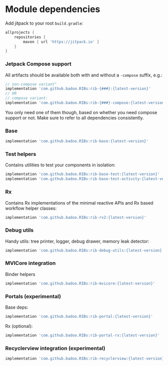 # Module dependencies

Add jitpack to your root `build.gradle`:
```groovy
allprojects {
    repositories {
        maven { url 'https://jitpack.io' }
    }
}
```

### Jetpack Compose support

All artifacts should be available both with and without a `-compose` suffix, e.g.:

```groovy
// non-compose variant"
implementation 'com.github.badoo.RIBs:rib-{###}:{latest-version}'
// OR
// compose variant:
implementation 'com.github.badoo.RIBs:rib-{###}-compose:{latest-version}' 
```

You only need one of them though, based on whether you need compose support or not. 
Make sure to refer to all dependencies consistently.

### Base
```groovy
implementation 'com.github.badoo.RIBs:rib-base:{latest-version}'
```

### Test helpers
Contains utilities to test your components in isolation:
```groovy
implementation 'com.github.badoo.RIBs:rib-base-test:{latest-version}'
implementation 'com.github.badoo.RIBs:rib-base-test-activity:{latest-version}'
```

### Rx
Contains Rx implementations of the minimal reactive APIs and Rx based workflow helper classes:
```groovy
implementation 'com.github.badoo.RIBs:rib-rx2:{latest-version}'
```

### Debug utils
Handy utils: tree printer, logger, debug drawer, memory leak detector:
```groovy
implementation 'com.github.badoo.RIBs:rib-debug-utils:{latest-version}'
```

### MVICore integration
Binder helpers
```groovy
implementation 'com.github.badoo.RIBs:rib-mvicore:{latest-version}'
```

### Portals (experimental)
Base deps:
```groovy
implementation 'com.github.badoo.RIBs:rib-portal:{latest-version}'
```
Rx (optional):
```groovy
implementation 'com.github.badoo.RIBs:rib-portal-rx:{latest-version}'
```

### Recyclerview integration (experimental)
```groovy
implementation 'com.github.badoo.RIBs:rib-recyclerview:{latest-version}'
```


